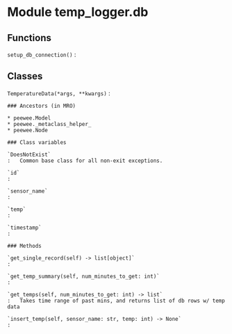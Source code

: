 # Module temp_logger.db

## Functions

`setup_db_connection()`
:

## Classes

`TemperatureData(*args, **kwargs)`
:

```
### Ancestors (in MRO)

* peewee.Model
* peewee._metaclass_helper_
* peewee.Node

### Class variables

`DoesNotExist`
:   Common base class for all non-exit exceptions.

`id`
:

`sensor_name`
:

`temp`
:

`timestamp`
:

### Methods

`get_single_record(self) ‑> list[object]`
:

`get_temp_summary(self, num_minutes_to_get: int)`
:

`get_temps(self, num_minutes_to_get: int) ‑> list`
:   Takes time range of past mins, and returns list of db rows w/ temp data

`insert_temp(self, sensor_name: str, temp: int) ‑> None`
:
```
